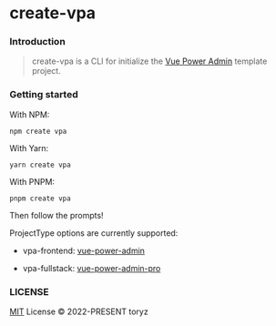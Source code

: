 # create-vpa

### Introduction
> create-vpa is a CLI for initialize the [Vue Power Admin](https://github.com/zhou-tao/vue-power-admin) template project.

### Getting started

With NPM:

```
npm create vpa
```

With Yarn:
```
yarn create vpa
```

With PNPM:
```
pnpm create vpa
```

Then follow the prompts!

ProjectType options are currently supported:

- vpa-frontend: [vue-power-admin](https://github.com/zhou-tao/vue-power-admin)

- vpa-fullstack: [vue-power-admin-pro](https://github.com/zhou-tao/vue-power-admin-pro)

### LICENSE

[MIT](https://github.com/zhou-tao/vue-power-admin-pro/blob/main/packages/create-vpa/LICENSE) License &copy; 2022-PRESENT toryz